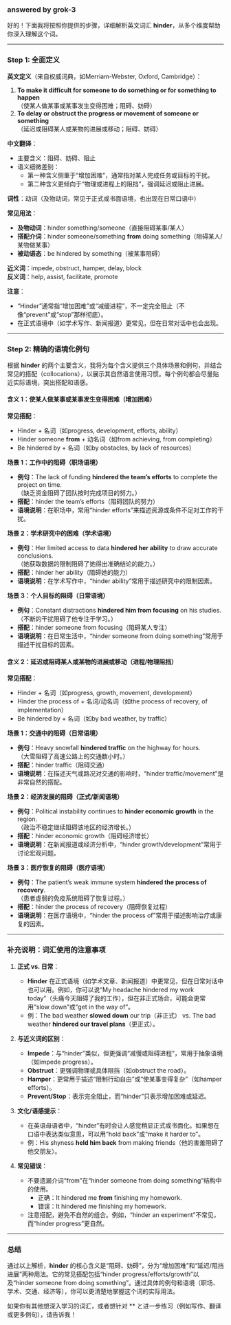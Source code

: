 ### answered by grok-3
好的！下面我将按照你提供的步骤，详细解析英文词汇 **hinder**，从多个维度帮助你深入理解这个词。

---

### Step 1: 全面定义

**英文定义**（来自权威词典，如Merriam-Webster, Oxford, Cambridge）：
1. **To make it difficult for someone to do something or for something to happen**  
   （使某人做某事或某事发生变得困难；阻碍、妨碍）
2. **To delay or obstruct the progress or movement of someone or something**  
   （延迟或阻碍某人或某物的进展或移动；阻碍、妨碍）

**中文翻译**：
- 主要含义：阻碍、妨碍、阻止
- 语义细微差别：
  - 第一种含义侧重于“增加困难”，通常指对某人完成任务或目标的干扰。
  - 第二种含义更倾向于“物理或进程上的阻挡”，强调延迟或阻止进展。

**词性**：动词（及物动词，常见于正式或书面语境，也出现在日常口语中）

**常见用法**：
- **及物动词**：hinder something/someone（直接阻碍某事/某人）
- **搭配介词**：hinder someone/something **from** doing something（阻碍某人/某物做某事）
- **被动语态**：be hindered by something（被某事阻碍）

**近义词**：impede, obstruct, hamper, delay, block  
**反义词**：help, assist, facilitate, promote

**注意**：
- “Hinder”通常指“增加困难”或“减缓进程”，不一定完全阻止（不像“prevent”或“stop”那样彻底）。
- 在正式语境中（如学术写作、新闻报道）更常见，但在日常对话中也会出现。

---

### Step 2: 精确的语境化例句

根据 **hinder** 的两个主要含义，我将为每个含义提供三个具体场景和例句，并结合常见的搭配（collocations），以展示其自然语言使用习惯。每个例句都会尽量贴近实际语境，突出搭配和语感。

#### 含义 1：使某人做某事或某事发生变得困难（增加困难）

**常见搭配**：
- Hinder + 名词（如progress, development, efforts, ability）
- Hinder someone **from** + 动名词（如from achieving, from completing）
- Be hindered by + 名词（如by obstacles, by lack of resources）

**场景 1：工作中的阻碍（职场语境）**  
- **例句**：The lack of funding **hindered the team’s efforts** to complete the project on time.  
  （缺乏资金阻碍了团队按时完成项目的努力。）  
- **搭配**：hinder the team’s efforts（阻碍团队的努力）  
- **语境说明**：在职场中，常用“hinder efforts”来描述资源或条件不足对工作的干扰。

**场景 2：学术研究中的困难（学术语境）**  
- **例句**：Her limited access to data **hindered her ability** to draw accurate conclusions.  
  （她获取数据的限制阻碍了她得出准确结论的能力。）  
- **搭配**：hinder her ability（阻碍她的能力）  
- **语境说明**：在学术写作中，“hinder ability”常用于描述研究中的限制因素。

**场景 3：个人目标的阻碍（日常语境）**  
- **例句**：Constant distractions **hindered him from focusing** on his studies.  
  （不断的干扰阻碍了他专注于学习。）  
- **搭配**：hinder someone from focusing（阻碍某人专注）  
- **语境说明**：在日常生活中，“hinder someone from doing something”常用于描述干扰目标的因素。

#### 含义 2：延迟或阻碍某人或某物的进展或移动（进程/物理阻挡）

**常见搭配**：
- Hinder + 名词（如progress, growth, movement, development）
- Hinder the process of + 名词/动名词（如the process of recovery, of implementation）
- Be hindered by + 名词（如by bad weather, by traffic）

**场景 1：交通中的阻碍（日常语境）**  
- **例句**：Heavy snowfall **hindered traffic** on the highway for hours.  
  （大雪阻碍了高速公路上的交通数小时。）  
- **搭配**：hinder traffic（阻碍交通）  
- **语境说明**：在描述天气或路况对交通的影响时，“hinder traffic/movement”是非常自然的搭配。

**场景 2：经济发展的阻碍（正式/新闻语境）**  
- **例句**：Political instability continues to **hinder economic growth** in the region.  
  （政治不稳定继续阻碍该地区的经济增长。）  
- **搭配**：hinder economic growth（阻碍经济增长）  
- **语境说明**：在新闻报道或经济分析中，“hinder growth/development”常用于讨论宏观问题。

**场景 3：医疗恢复的阻碍（医疗语境）**  
- **例句**：The patient’s weak immune system **hindered the process of recovery**.  
  （患者虚弱的免疫系统阻碍了恢复过程。）  
- **搭配**：hinder the process of recovery（阻碍恢复过程）  
- **语境说明**：在医疗语境中，“hinder the process of”常用于描述影响治疗或康复的因素。

---

### 补充说明：词汇使用的注意事项

1. **正式 vs. 日常**：
   - **Hinder** 在正式语境（如学术文章、新闻报道）中更常见，但在日常对话中也可以用。例如，你可以说“My headache hindered my work today”（头痛今天阻碍了我的工作），但在非正式场合，可能会更常用“slow down”或“get in the way of”。
   - 例：The bad weather **slowed down** our trip（非正式） vs. The bad weather **hindered our travel plans**（更正式）。

2. **与近义词的区别**：
   - **Impede**：与“hinder”类似，但更强调“减慢或阻碍进程”，常用于抽象语境（如impede progress）。
   - **Obstruct**：更强调物理或具体阻挡（如obstruct the road）。
   - **Hamper**：更常用于描述“限制行动自由”或“使某事变得复杂”（如hamper efforts）。
   - **Prevent/Stop**：表示完全阻止，而“hinder”只表示增加困难或延迟。

3. **文化/语感提示**：
   - 在英语母语者中，“hinder”有时会让人感觉稍显正式或书面化。如果想在口语中表达类似意思，可以用“hold back”或“make it harder to”。
   - 例：His shyness **held him back** from making friends（他的害羞阻碍了他交朋友）。

4. **常见错误**：
   - 不要遗漏介词“from”在“hinder someone from doing something”结构中的使用。
     - 正确：It hindered me **from** finishing my homework.
     - 错误：It hindered me finishing my homework.
   - 注意搭配，避免不自然的组合。例如，“hinder an experiment”不常见，而“hinder progress”更自然。

---

### 总结

通过以上解析，**hinder** 的核心含义是“阻碍、妨碍”，分为“增加困难”和“延迟/阻挡进展”两种用法。它的常见搭配包括“hinder progress/efforts/growth”以及“hinder someone from doing something”。通过具体的例句和语境（职场、学术、交通、经济等），你可以更清楚地掌握这个词的实际用法。

如果你有其他想深入学习的词汇，或者想针对 ** と进一步练习（例如写作、翻译或更多例句），请告诉我！
